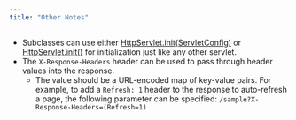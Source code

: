 ```yaml
---
title: "Other Notes"
---
```


- Subclasses can use either [HttpServlet.init(ServletConfig)]({{API_DOCS}}/jakarta/servlet/http/HttpServlet.html#init(ServletConfig)) or [HttpServlet.init()]({{API_DOCS}}/jakarta/servlet/http/HttpServlet.html#init()) for initialization just like any other servlet.
- The `X-Response-Headers` header can be used to pass through header values into the response.
   - The value should be a URL-encoded map of key-value pairs.  For example, to add a `Refresh: 1` header to the response to auto-refresh a page, the following parameter can be specified:  `/sample?X-Response-Headers=(Refresh=1)`
